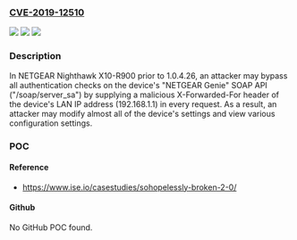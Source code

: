### [CVE-2019-12510](https://cve.mitre.org/cgi-bin/cvename.cgi?name=CVE-2019-12510)
![](https://img.shields.io/static/v1?label=Product&message=n%2Fa&color=blue)
![](https://img.shields.io/static/v1?label=Version&message=n%2Fa&color=blue)
![](https://img.shields.io/static/v1?label=Vulnerability&message=n%2Fa&color=brighgreen)

### Description

In NETGEAR Nighthawk X10-R900 prior to 1.0.4.26, an attacker may bypass all authentication checks on the device's "NETGEAR Genie" SOAP API ("/soap/server_sa") by supplying a malicious X-Forwarded-For header of the device's LAN IP address (192.168.1.1) in every request. As a result, an attacker may modify almost all of the device's settings and view various configuration settings.

### POC

#### Reference
- https://www.ise.io/casestudies/sohopelessly-broken-2-0/

#### Github
No GitHub POC found.

